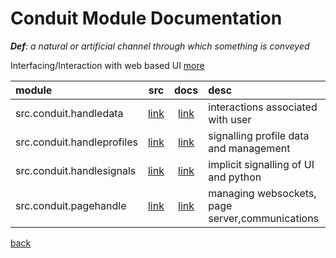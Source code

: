 # Conduit Module Documentation

***Def**: a natural or artificial channel through which something is conveyed*

Interfacing/Interaction with web based UI [more](/src_docs/ui)

| module                     |                  src                   |                  docs                   | desc                                               |
|:---------------------------|:--------------------------------------:|:---------------------------------------:|:---------------------------------------------------|
| src.conduit.handledata     |   [link](/src/conduit/handledata.py)   |   [link](/src_docs/conduit/handledata.md)   | interactions associated with user                  |
| src.conduit.handleprofiles | [link](/src/conduit/handleprofiles.py) | [link](/src_docs/conduit/handleprofiles.md) | signalling profile data and management             |
| src.conduit.handlesignals  | [link](/src/conduit/handlesignals.py)  | [link](/src_docs/conduit/handlesignals.md)  | implicit signalling of UI and python               |
| src.conduit.pagehandle     |   [link](/src/conduit/pagehandle.py)   |   [link](/src_docs/conduit/pagehandle.md)   | managing websockets, page server,communications    |

[back](/src_docs)
